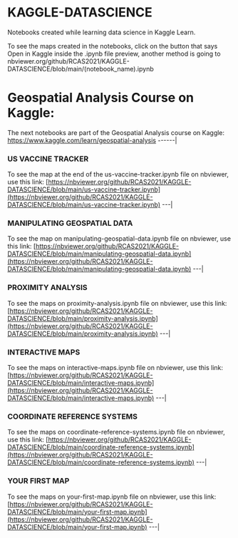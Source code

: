 # KAGGLE-DATASCIENCE
Notebooks created while learning data science in Kaggle Learn.

To see the maps created in the notebooks, click on the button that says Open in Kaggle inside the .ipynb file preview,
another method is going to nbviewer.org/github/RCAS2021/KAGGLE-DATASCIENCE/blob/main/(notebook_name).ipynb

# Geospatial Analysis Course on Kaggle:
The next notebooks are part of the Geospatial Analysis course on Kaggle:
https://www.kaggle.com/learn/geospatial-analysis
------|

### US VACCINE TRACKER
To see the map at the end of the us-vaccine-tracker.ipynb file on nbviewer, use this link:
[https://nbviewer.org/github/RCAS2021/KAGGLE-DATASCIENCE/blob/main/us-vaccine-tracker.ipynb](https://nbviewer.org/github/RCAS2021/KAGGLE-DATASCIENCE/blob/main/us-vaccine-tracker.ipynb)
---|

### MANIPULATING GEOSPATIAL DATA
To see the map on manipulating-geospatial-data.ipynb file on nbviewer, use this link:
[https://nbviewer.org/github/RCAS2021/KAGGLE-DATASCIENCE/blob/main/manipulating-geospatial-data.ipynb](https://nbviewer.org/github/RCAS2021/KAGGLE-DATASCIENCE/blob/main/manipulating-geospatial-data.ipynb)
---|

### PROXIMITY ANALYSIS
To see the maps on proximity-analysis.ipynb file on nbviewer, use this link:
[https://nbviewer.org/github/RCAS2021/KAGGLE-DATASCIENCE/blob/main/proximity-analysis.ipynb](https://nbviewer.org/github/RCAS2021/KAGGLE-DATASCIENCE/blob/main/proximity-analysis.ipynb)
---|

### INTERACTIVE MAPS
To see the maps on interactive-maps.ipynb file on nbviewer, use this link:
[https://nbviewer.org/github/RCAS2021/KAGGLE-DATASCIENCE/blob/main/interactive-maps.ipynb](https://nbviewer.org/github/RCAS2021/KAGGLE-DATASCIENCE/blob/main/interactive-maps.ipynb)
---|

### COORDINATE REFERENCE SYSTEMS
To see the maps on coordinate-reference-systems.ipynb file on nbviewer, use this link:
[https://nbviewer.org/github/RCAS2021/KAGGLE-DATASCIENCE/blob/main/coordinate-reference-systems.ipynb](https://nbviewer.org/github/RCAS2021/KAGGLE-DATASCIENCE/blob/main/coordinate-reference-systems.ipynb)
---|

### YOUR FIRST MAP
To see the maps on your-first-map.ipynb file on nbviewer, use this link:
[https://nbviewer.org/github/RCAS2021/KAGGLE-DATASCIENCE/blob/main/your-first-map.ipynb](https://nbviewer.org/github/RCAS2021/KAGGLE-DATASCIENCE/blob/main/your-first-map.ipynb)
---|

